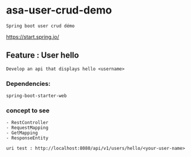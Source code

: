 # asa-user-crud-demo
    Spring boot user crud démo
https://start.spring.io/
## Feature : User hello
    Develop an api that displays hello <username>
### Dependencies:
    spring-boot-starter-web
### concept to see 
    - RestController
    - RequestMapping
    - GetMapping
    - ResponseEntity

    uri test : http://localhost:8080/api/v1/users/hello/<your-user-name>
